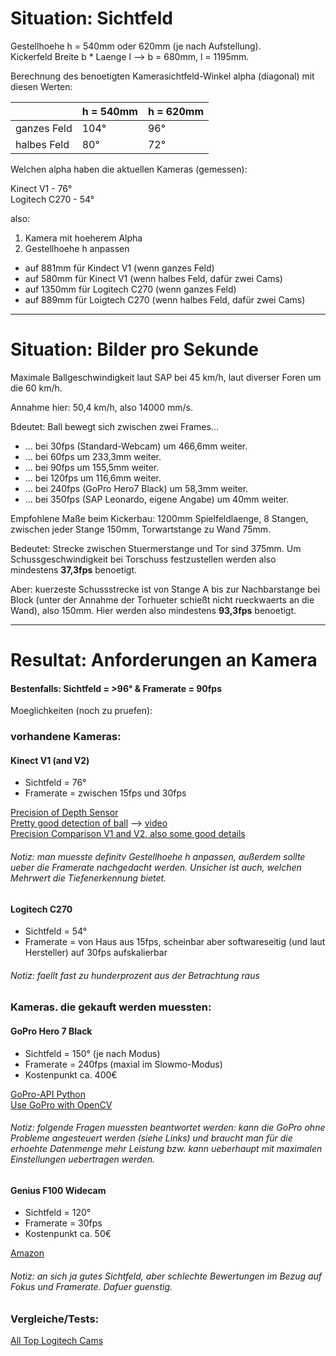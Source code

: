 # Situation: Sichtfeld

Gestellhoehe h = 540mm oder 620mm (je nach Aufstellung). <br>
Kickerfeld Breite b * Laenge l --> b = 680mm, l = 1195mm. <br>

Berechnung des benoetigten Kamerasichtfeld-Winkel alpha (diagonal) mit diesen Werten:

| | h = 540mm | h = 620mm |
| --- | --- | --- |
| ganzes Feld | 104° | 96° |
| halbes Feld | 80° | 72° |

Welchen alpha haben die aktuellen Kameras (gemessen):

Kinect V1 - 76° <br>
Logitech C270 - 54°

also:

1. Kamera mit hoeherem Alpha
2. Gestellhoehe h anpassen
* auf 881mm für Kindect V1 (wenn ganzes Feld)
* auf 580mm für Kinect V1 (wenn halbes Feld, dafür zwei Cams)
* auf 1350mm für Logitech C270 (wenn ganzes Feld)
* auf 889mm für Loigtech C270 (wenn halbes Feld, dafür zwei Cams)

<hr>

# Situation: Bilder pro Sekunde

Maximale Ballgeschwindigkeit laut SAP bei 45 km/h, laut diverser Foren um die 60 km/h.

Annahme hier: 50,4 km/h, also 14000 mm/s.

Bdeutet: Ball bewegt sich zwischen zwei Frames...

* ... bei 30fps (Standard-Webcam) um 466,6mm weiter.
* ... bei 60fps um 233,3mm weiter.
* ... bei 90fps um 155,5mm weiter.
* ... bei 120fps um 116,6mm weiter.
* ... bei 240fps (GoPro Hero7 Black) um 58,3mm weiter.
* ... bei 350fps (SAP Leonardo, eigene Angabe) um 40mm weiter.


Empfohlene Maße beim Kickerbau: 1200mm Spielfeldlaenge, 8 Stangen, zwischen jeder Stange 150mm, Torwartstange zu Wand 75mm. <br>

Bedeutet: Strecke zwischen Stuermerstange und Tor sind 375mm. Um Schussgeschwindigkeit bei Torschuss festzustellen werden also mindestens **37,3fps** benoetigt.

Aber: kuerzeste Schussstrecke ist von Stange A bis zur Nachbarstange bei Block (unter der Annahme der Torhueter schießt nicht rueckwaerts an die Wand), also 150mm. Hier werden also mindestens **93,3fps** benoetigt.

<hr>

# Resultat: Anforderungen an Kamera

#### Bestenfalls: Sichtfeld = >96° & Framerate = 90fps

Moeglichkeiten (noch zu pruefen):

### vorhandene Kameras:

#### Kinect V1 (and V2)

* Sichtfeld = 76°
* Framerate = zwischen 15fps und 30fps

[Precision of Depth Sensor](https://stackoverflow.com/questions/7696436/precision-of-the-kinect-depth-camera) <br>
[Pretty good detection of ball](https://vvvv.org/contribution/kinect-hitboxes-dx11) --> [video](https://www.youtube.com/watch?v=I9TyfeeTKFk&feature=youtu.be&t=32) <br>
[Precision Comparison V1 and V2, also some good details](https://www.dfki.de/fileadmin/user_upload/import/8767_wasenmuller2016comparison.pdf) <br>

###### Notiz: man muesste definitv Gestellhoehe h anpassen, außerdem sollte ueber die Framerate nachgedacht werden. Unsicher ist auch, welchen Mehrwert die Tiefenerkennung bietet.

#### Logitech C270

* Sichtfeld = 54°
* Framerate = von Haus aus 15fps, scheinbar aber softwareseitig (und laut Hersteller) auf 30fps aufskalierbar

###### Notiz: faellt fast zu hunderprozent aus der Betrachtung raus

### Kameras. die gekauft werden muessten:

#### GoPro Hero 7 Black

* Sichtfeld = 150° (je nach Modus)
* Framerate = 240fps (maxial im Slowmo-Modus)
* Kostenpunkt ca. 400€

[GoPro-API Python](https://pypi.org/project/goprocam/) <br>
[Use GoPro with OpenCV](https://stackoverflow.com/questions/36112313/how-connect-my-gopro-hero-4-camera-live-stream-to-opencv-using-python) <br>

###### Notiz: folgende Fragen muessten beantwortet werden: kann die GoPro ohne Probleme angesteuert werden (siehe Links) und braucht man für die erhoehte Datenmenge mehr Leistung bzw. kann ueberhaupt mit maximalen Einstellungen uebertragen werden.

#### Genius F100 Widecam

* Sichtfeld = 120°
* Framerate = 30fps
* Kostenpunkt ca. 50€

[Amazon](https://www.amazon.de/Genius-32200213101-F100-Widecam/dp/B0080CE5M4/ref=sr_1_fkmr0_1?ie=UTF8&qid=1549121342&sr=8-1-fkmr0&keywords=Genius+120-degree+Ultra+Wide+Angle+Full+HD+Conference+Webcam%28WideCam+F100%29)

###### Notiz: an sich ja gutes Sichtfeld, aber schlechte Bewertungen im Bezug auf Fokus und Framerate. Dafuer guenstig.

### Vergleiche/Tests:

[All Top Logitech Cams](https://addpipe.com/blog/top-logitech-webcams-compared/)
